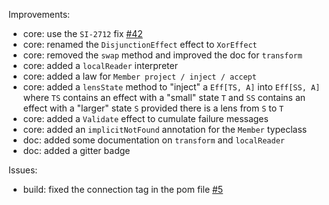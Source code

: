 
Improvements:

 * core: use the `SI-2712` fix [#42](https://github.com/atnos-org/eff-cats/issues/2)
 * core: renamed the `DisjunctionEffect` effect to `XorEffect`
 * core: removed the `swap` method and improved the doc for `transform`
 * core: added a `localReader` interpreter
 * core: added a law for `Member project / inject / accept`
 * core: added a `lensState` method to "inject" a `Eff[TS, A]` into `Eff[SS, A]` where `TS` contains an effect with a "small" state `T` and `SS` contains an effect with a "larger" state `S` provided there is a lens from `S` to `T`
 * core: added a `Validate` effect to cumulate failure messages
 * core: added an `implicitNotFound` annotation for the `Member` typeclass
 * doc: added some documentation on `transform` and `localReader`
 * doc: added a gitter badge

Issues: 

 * build: fixed the connection tag in the pom file [#5](https://github.com/atnos-org/eff-cats/issues/5)
 
